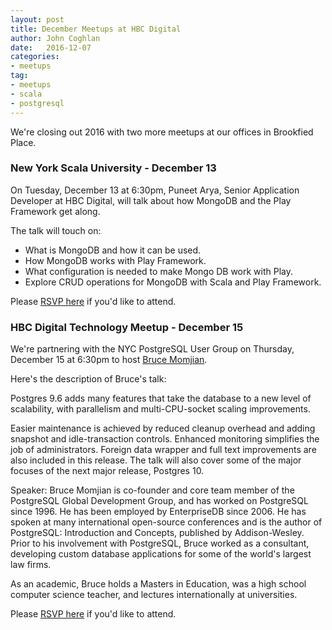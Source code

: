 ```yaml
---
layout: post
title: December Meetups at HBC Digital
author: John Coghlan
date:   2016-12-07
categories: 
- meetups
tag:
- meetups
- scala
- postgresql
---
```


We're closing out 2016 with two more meetups at our offices in Brookfied Place.

### New York Scala University - December 13

On Tuesday, December 13 at 6:30pm, Puneet Arya, Senior Application Developer at HBC Digital, will talk about how MongoDB and the Play Framework get along. 

The talk will touch on: 
* What is MongoDB and how it can be used. 
* How MongoDB works with Play Framework. 
* What configuration is needed to make Mongo DB work with Play. 
* Explore CRUD operations for MongoDB with Scala and Play Framework.

Please [RSVP here](https://www.meetup.com/New-York-Scala-University/events/235302171/) if you'd like to attend. 

### HBC Digital Technology Meetup - December 15

We're partnering with the NYC PostgreSQL User Group on Thursday, December 15 at 6:30pm to host [Bruce Momjian](http://momjian.us/main/resume.html#biography).

Here's the description of Bruce's talk:

Postgres 9.6 adds many features that take the database to a new level of scalability, with parallelism and multi-CPU-socket scaling improvements.

Easier maintenance is achieved by reduced cleanup overhead and adding snapshot and idle-transaction controls. Enhanced monitoring simplifies the job of administrators. Foreign data wrapper and full text improvements are also included in this release. The talk will also cover some of the major focuses of the next major release, Postgres 10.

Speaker: Bruce Momjian is co-founder and core team member of the PostgreSQL Global Development Group, and has worked on PostgreSQL since 1996. He has been employed by EnterpriseDB since 2006. He has spoken at many international open-source conferences and is the author of PostgreSQL: Introduction and Concepts, published by Addison-Wesley. Prior to his involvement with PostgreSQL, Bruce worked as a consultant, developing 
custom database applications for some of the world's largest law firms.

As an academic, Bruce holds a Masters in Education, was a high school computer science teacher, and lectures internationally at universities.

Please [RSVP here](https://www.meetup.com/HBC-Digital-Technology-Meetup/events/235675921/) if you'd like to attend. 
